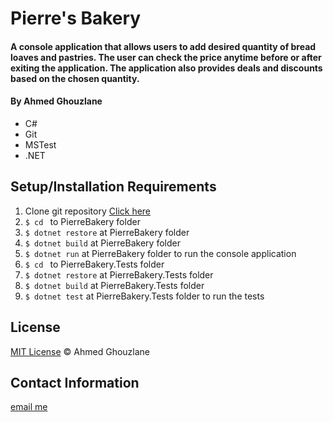 # Pierre's Bakery

#### A console application that allows users to add desired quantity of bread loaves and pastries. The user can check the price anytime before or after exiting the application. The application also provides deals and discounts based on the chosen quantity. 

#### By Ahmed Ghouzlane

* C#
* Git
* MSTest
* .NET

## Setup/Installation Requirements

1. Clone git repository [Click here](https://github.com/aGhouzlane/my-resort-website.git)
2. `$ cd ` to PierreBakery folder
3. `$ dotnet restore` at PierreBakery folder
4. `$ dotnet build` at PierreBakery folder
5. `$ dotnet run` at PierreBakery folder to run the console application
6. `$ cd ` to PierreBakery.Tests folder
7. `$ dotnet restore` at PierreBakery.Tests folder
8. `$ dotnet build` at PierreBakery.Tests folder
9. `$ dotnet test` at PierreBakery.Tests folder to run the tests

## License

[MIT License](https://opensource.org/licenses/MIT)
&copy; Ahmed Ghouzlane

## Contact Information

[email me](mailto:ahmedghouzlane@gmail.com)